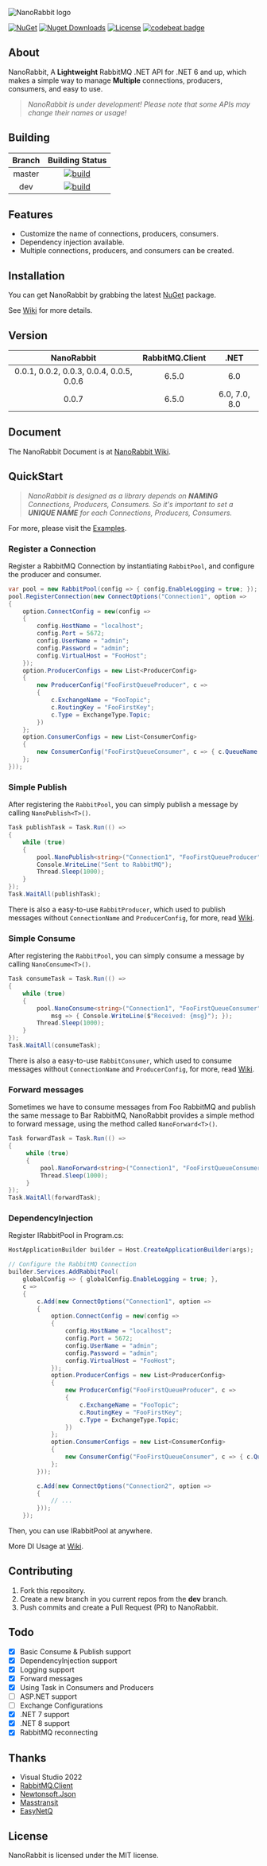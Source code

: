 ﻿![NanoRabbit logo](https://raw.githubusercontent.com/cgcel/NanoRabbit/master/Img/logo.png)

[![NuGet](https://img.shields.io/nuget/v/NanoRabbit.svg)](https://nuget.org/packages/NanoRabbit) [![Nuget Downloads](https://img.shields.io/nuget/dt/NanoRabbit)](https://www.nuget.org/packages/NanoRabbit) [![License](https://img.shields.io/github/license/cgcel/NanoRabbit)](https://github.com/cgcel/NanoRabbit) 
[![codebeat badge](https://codebeat.co/badges/a37a04d9-dd8e-4177-9b4c-c17526910f7e)](https://codebeat.co/projects/github-com-cgcel-nanorabbit-master)

## About

NanoRabbit, A **Lightweight** RabbitMQ .NET API for .NET 6 and up, which makes a simple way to manage **Multiple** connections, producers, consumers, and easy to use.

> _NanoRabbit is under development! Please note that some APIs may change their names or usage!_

## Building

| Branch |                                                                                 Building Status                                                                                 |
|:------:|:-------------------------------------------------------------------------------------------------------------------------------------------------------------------------------:|
| master | [![build](https://github.com/cgcel/NanoRabbit/actions/workflows/build.yml/badge.svg?branch=master&event=push)](https://github.com/cgcel/NanoRabbit/actions/workflows/build.yml) | 
|  dev   |  [![build](https://github.com/cgcel/NanoRabbit/actions/workflows/build.yml/badge.svg?branch=dev&event=push)](https://github.com/cgcel/NanoRabbit/actions/workflows/build.yml)   |  

## Features

- Customize the name of connections, producers, consumers.
- Dependency injection available.
- Multiple connections, producers, and consumers can be created.

## Installation

You can get NanoRabbit by grabbing the latest [NuGet](https://www.nuget.org/packages/NanoRabbit) package. 

See [Wiki](https://github.com/cgcel/NanoRabbit/wiki/Installation) for more details.

## Version

|                NanoRabbit                | RabbitMQ.Client | .NET |
|:----------------------------------------:|:---:|:---:|
| 0.0.1, 0.0.2, 0.0.3, 0.0.4, 0.0.5, 0.0.6 | 6.5.0 | 6.0 |
|                  0.0.7                   | 6.5.0 | 6.0, 7.0, 8.0 |

## Document

The NanoRabbit Document is at [NanoRabbit Wiki](https://github.com/cgcel/NanoRabbit/wiki).

## QuickStart

> _NanoRabbit is designed as a library depends on **NAMING** Connections, Producers, Consumers. So it's important to set a **UNIQUE NAME** for each Connections, Producers, Consumers._

For more, please visit the [Examples](https://github.com/cgcel/NanoRabbit/tree/master/Example).

### Register a Connection

Register a RabbitMQ Connection by instantiating `RabbitPool`, and configure the producer and consumer.

```csharp
var pool = new RabbitPool(config => { config.EnableLogging = true; });
pool.RegisterConnection(new ConnectOptions("Connection1", option =>
{
    option.ConnectConfig = new(config =>
    {
        config.HostName = "localhost";
        config.Port = 5672;
        config.UserName = "admin";
        config.Password = "admin";
        config.VirtualHost = "FooHost";
    });
    option.ProducerConfigs = new List<ProducerConfig>
    {
        new ProducerConfig("FooFirstQueueProducer", c =>
        {
            c.ExchangeName = "FooTopic";
            c.RoutingKey = "FooFirstKey";
            c.Type = ExchangeType.Topic;
        })
    };
    option.ConsumerConfigs = new List<ConsumerConfig>
    {
        new ConsumerConfig("FooFirstQueueConsumer", c => { c.QueueName = "FooFirstQueue"; })
    };
}));
```

### Simple Publish

After registering the `RabbitPool`, you can simply publish a message by calling `NanoPublish<T>()`.

```csharp
Task publishTask = Task.Run(() =>
{
    while (true)
    {
        pool.NanoPublish<string>("Connection1", "FooFirstQueueProducer", "Hello from SimplePublish<T>()!");
        Console.WriteLine("Sent to RabbitMQ");
        Thread.Sleep(1000);
    }
});
Task.WaitAll(publishTask);
```

There is also a easy-to-use `RabbitProducer`, which used to publish messages without `ConnectionName` and `ProducerConfig`, for more, read [Wiki](https://github.com/cgcel/NanoRabbit/wiki/Producer).

### Simple Consume

After registering the `RabbitPool`, you can simply consume a message by calling `NanoConsume<T>()`.

```csharp
Task consumeTask = Task.Run(() =>
{
    while (true)
    {
        pool.NanoConsume<string>("Connection1", "FooFirstQueueConsumer",
            msg => { Console.WriteLine($"Received: {msg}"); });
        Thread.Sleep(1000);
    }
});
Task.WaitAll(consumeTask);
```

There is also a easy-to-use `RabbitConsumer`, which used to consume messages without `ConnectionName` and `ProducerConfig`, for more, read [Wiki](https://github.com/cgcel/NanoRabbit/wiki/Consumer).

### Forward messages

Sometimes we have to consume messages from Foo RabbitMQ and publish the same message to Bar RabbitMQ, NanoRabbit provides a simple method to forward message, using the method called `NanoForward<T>()`.

```csharp
Task forwardTask = Task.Run(() =>
{
     while (true)
     {
         pool.NanoForward<string>("Connection1", "FooFirstQueueConsumer", "Connection2", "FooQueueProducer");
         Thread.Sleep(1000);
     }
});
Task.WaitAll(forwardTask);
```

### DependencyInjection

Register IRabbitPool in Program.cs:

```csharp
HostApplicationBuilder builder = Host.CreateApplicationBuilder(args);

// Configure the RabbitMQ Connection
builder.Services.AddRabbitPool(
    globalConfig => { globalConfig.EnableLogging = true; },
    c =>
    {
        c.Add(new ConnectOptions("Connection1", option =>
        {
            option.ConnectConfig = new(config =>
            {
                config.HostName = "localhost";
                config.Port = 5672;
                config.UserName = "admin";
                config.Password = "admin";
                config.VirtualHost = "FooHost";
            });
            option.ProducerConfigs = new List<ProducerConfig>
            {
                new ProducerConfig("FooFirstQueueProducer", c =>
                {
                    c.ExchangeName = "FooTopic";
                    c.RoutingKey = "FooFirstKey";
                    c.Type = ExchangeType.Topic;
                })
            };
            option.ConsumerConfigs = new List<ConsumerConfig>
            {
                new ConsumerConfig("FooFirstQueueConsumer", c => { c.QueueName = "FooFirstQueue"; })
            };
        }));

        c.Add(new ConnectOptions("Connection2", option =>
        {
            // ...
        }));
    });

```

Then, you can use IRabbitPool at anywhere.

More DI Usage at [Wiki](https://github.com/cgcel/NanoRabbit/wiki/DependencyInjection).

## Contributing

1. Fork this repository.
2. Create a new branch in you current repos from the **dev** branch.
3. Push commits and create a Pull Request (PR) to NanoRabbit.

## Todo

- [x] Basic Consume & Publish support
- [x] DependencyInjection support
- [x] Logging support
- [x] Forward messages
- [x] Using Task in Consumers and Producers
- [ ] ASP.NET support
- [ ] Exchange Configurations
- [x] .NET 7 support
- [x] .NET 8 support
- [x] RabbitMQ reconnecting

## Thanks

- Visual Studio 2022
- [RabbitMQ.Client](https://github.com/rabbitmq/rabbitmq-dotnet-client)
- [Newtonsoft.Json](https://github.com/JamesNK/Newtonsoft.Json)
- [Masstransit](https://github.com/masstransit/masstransit)
- [EasyNetQ](https://github.com/autofac/Autofac)

## License

NanoRabbit is licensed under the MIT license.
